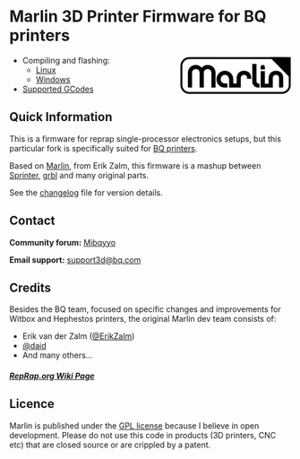 # Marlin 3D Printer Firmware for BQ printers
<img align="right" src="Documentation/Logo/Marlin%20Logo%20GitHub.png" />

  * Compiling and flashing:
    * [Linux](Documentation/Linux_Compilation.md)
    * [Windows](Documentation/Windows_Compilation.md)
  * [Supported GCodes](Documentation/GCodes.md)

## Quick Information

This is a firmware for reprap single-processor electronics setups, but this particular fork is specifically suited for [BQ printers](http://bq.com/3d-world). 

Based on [Marlin](https://github.com/ErikZalm/Marlin), from Erik Zalm, this firmware is a mashup between [Sprinter](https://github.com/kliment/Sprinter), [grbl](https://github.com/simen/grbl) and many original parts.

See the [changelog](Documentation/Changelog.md) file for version details.

## Contact

__Community forum:__  [Mibqyyo](http://www.mibqyyo.com/comunidad/?lang=en)

__Email support:__ support3d@bq.com

## Credits

Besides the BQ team, focused on specific changes and improvements for Witbox and Hephestos printers, the original Marlin dev team consists of:

 - Erik van der Zalm ([@ErikZalm](https://github.com/ErikZalm))
 - [@daid](https://github.com/daid)
 - And many others...

##### [RepRap.org Wiki Page](http://reprap.org/wiki/Marlin)

## Licence

Marlin is published under the [GPL license](Documentation/COPYING.md) because I believe in open development.
Please do not use this code in products (3D printers, CNC etc) that are closed source or are crippled by a patent.

